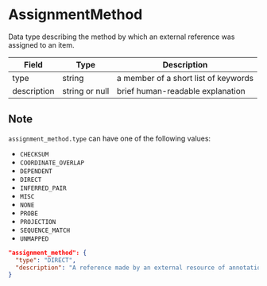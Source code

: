 # AssignmentMethod
Data type describing the method by which an external reference was assigned to an item.

| Field       | Type           | Description |
|-------------|----------------|-------------|
| type        | string         | a member of a short list of keywords
| description | string or null | brief human-readable explanation

## Note
`assignment_method.type` can have one of the following values:
  - `CHECKSUM`
  - `COORDINATE_OVERLAP`
  - `DEPENDENT`
  - `DIRECT`
  - `INFERRED_PAIR`
  - `MISC`
  - `NONE`
  - `PROBE`
  - `PROJECTION`
  - `SEQUENCE_MATCH`
  - `UNMAPPED`

  ```json
  "assignment_method": {
    "type": "DIRECT",
    "description": "A reference made by an external resource of annotation to an Ensembl feature that Ensembl imports without modification"
  }
  ```
